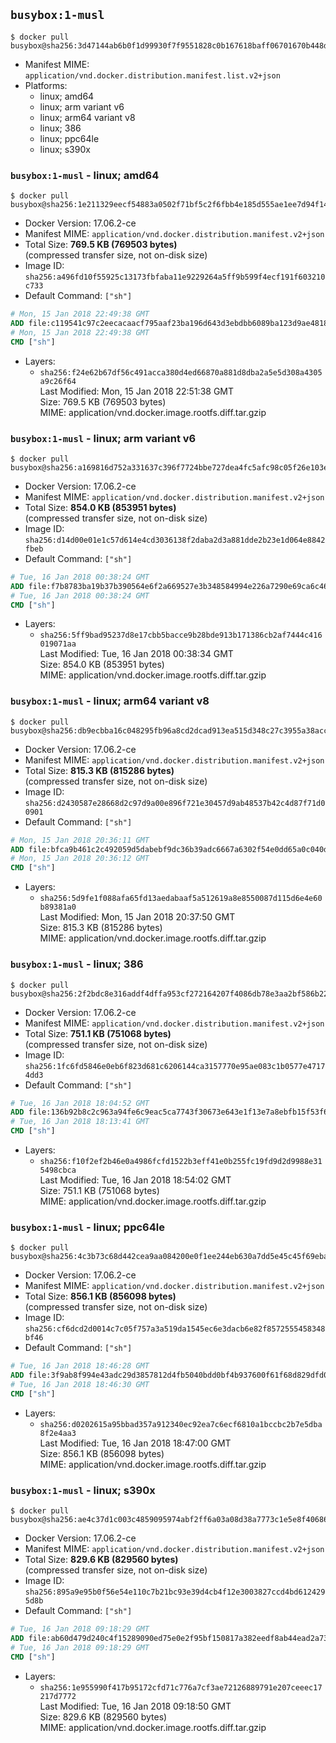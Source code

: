## `busybox:1-musl`

```console
$ docker pull busybox@sha256:3d47144ab6b0f1d99930f7f9551828c0b167618baff06701670b448dd5eef63e
```

-	Manifest MIME: `application/vnd.docker.distribution.manifest.list.v2+json`
-	Platforms:
	-	linux; amd64
	-	linux; arm variant v6
	-	linux; arm64 variant v8
	-	linux; 386
	-	linux; ppc64le
	-	linux; s390x

### `busybox:1-musl` - linux; amd64

```console
$ docker pull busybox@sha256:1e211329eecf54883a0502f71bf5c2f6fbb4e185d555ae1ee7d94f144ceeb2eb
```

-	Docker Version: 17.06.2-ce
-	Manifest MIME: `application/vnd.docker.distribution.manifest.v2+json`
-	Total Size: **769.5 KB (769503 bytes)**  
	(compressed transfer size, not on-disk size)
-	Image ID: `sha256:a496fd10f55925c13173fbfaba11e9229264a5ff9b599f4ecf191f603210c733`
-	Default Command: `["sh"]`

```dockerfile
# Mon, 15 Jan 2018 22:49:38 GMT
ADD file:c119541c97c2eecacaacf795aaf23ba196d643d3ebdbb6089ba123d9ae4818d4 in / 
# Mon, 15 Jan 2018 22:49:38 GMT
CMD ["sh"]
```

-	Layers:
	-	`sha256:f24e62b67df56c491acca380d4ed66870a881d8dba2a5e5d308a4305a9c26f64`  
		Last Modified: Mon, 15 Jan 2018 22:51:38 GMT  
		Size: 769.5 KB (769503 bytes)  
		MIME: application/vnd.docker.image.rootfs.diff.tar.gzip

### `busybox:1-musl` - linux; arm variant v6

```console
$ docker pull busybox@sha256:a169816d752a331637c396f7724bbe727dea4fc5afc98c05f26e103e360420a1
```

-	Docker Version: 17.06.2-ce
-	Manifest MIME: `application/vnd.docker.distribution.manifest.v2+json`
-	Total Size: **854.0 KB (853951 bytes)**  
	(compressed transfer size, not on-disk size)
-	Image ID: `sha256:d14d00e01e1c57d614e4cd3036138f2daba2d3a881dde2b23e1d064e8842fbeb`
-	Default Command: `["sh"]`

```dockerfile
# Tue, 16 Jan 2018 00:38:24 GMT
ADD file:f7b8783ba19b37b390564e6f2a669527e3b348584994e226a7290e69ca6c46fd in / 
# Tue, 16 Jan 2018 00:38:24 GMT
CMD ["sh"]
```

-	Layers:
	-	`sha256:5ff9bad95237d8e17cbb5bacce9b28bde913b171386cb2af7444c416019071aa`  
		Last Modified: Tue, 16 Jan 2018 00:38:34 GMT  
		Size: 854.0 KB (853951 bytes)  
		MIME: application/vnd.docker.image.rootfs.diff.tar.gzip

### `busybox:1-musl` - linux; arm64 variant v8

```console
$ docker pull busybox@sha256:db9ecbba16c048295fb96a8cd2dcad913ea515d348c27c3955a38acc5f98db60
```

-	Docker Version: 17.06.2-ce
-	Manifest MIME: `application/vnd.docker.distribution.manifest.v2+json`
-	Total Size: **815.3 KB (815286 bytes)**  
	(compressed transfer size, not on-disk size)
-	Image ID: `sha256:d2430587e28668d2c97d9a00e896f721e30457d9ab48537b42c4d87f71d00901`
-	Default Command: `["sh"]`

```dockerfile
# Mon, 15 Jan 2018 20:36:11 GMT
ADD file:bfca9b461c2c492059d5dabebf9dc36b39adc6667a6302f54e0dd65a0c040d07 in / 
# Mon, 15 Jan 2018 20:36:12 GMT
CMD ["sh"]
```

-	Layers:
	-	`sha256:5d9fe1f088afa65fd13aedabaaf5a512619a8e8550087d115d6e4e60b89381a0`  
		Last Modified: Mon, 15 Jan 2018 20:37:50 GMT  
		Size: 815.3 KB (815286 bytes)  
		MIME: application/vnd.docker.image.rootfs.diff.tar.gzip

### `busybox:1-musl` - linux; 386

```console
$ docker pull busybox@sha256:2f2bdc8e316addf4dffa953cf272164207f4086db78e3aa2bf586b22b8b5de05
```

-	Docker Version: 17.06.2-ce
-	Manifest MIME: `application/vnd.docker.distribution.manifest.v2+json`
-	Total Size: **751.1 KB (751068 bytes)**  
	(compressed transfer size, not on-disk size)
-	Image ID: `sha256:1fc6fd5846e0eb6f823d681c6206144ca3157770e95ae083c1b0577e47174dd3`
-	Default Command: `["sh"]`

```dockerfile
# Tue, 16 Jan 2018 18:04:52 GMT
ADD file:136b92b8c2c963a94fe6c9eac5ca7743f30673e643e1f13e7a8ebfb15f53f60c in / 
# Tue, 16 Jan 2018 18:13:41 GMT
CMD ["sh"]
```

-	Layers:
	-	`sha256:f10f2ef2b46e0a4986fcfd1522b3eff41e0b255fc19fd9d2d9988e315498cbca`  
		Last Modified: Tue, 16 Jan 2018 18:54:02 GMT  
		Size: 751.1 KB (751068 bytes)  
		MIME: application/vnd.docker.image.rootfs.diff.tar.gzip

### `busybox:1-musl` - linux; ppc64le

```console
$ docker pull busybox@sha256:4c3b73c68d442cea9aa084200e0f1ee244eb630a7dd5e45c45f69eba9a03eb13
```

-	Docker Version: 17.06.2-ce
-	Manifest MIME: `application/vnd.docker.distribution.manifest.v2+json`
-	Total Size: **856.1 KB (856098 bytes)**  
	(compressed transfer size, not on-disk size)
-	Image ID: `sha256:cf6dcd2d0014c7c05f757a3a519da1545ec6e3dacb6e82f8572555458348bf46`
-	Default Command: `["sh"]`

```dockerfile
# Tue, 16 Jan 2018 18:46:28 GMT
ADD file:3f9ab8f994e43adc29d3857812d4fb5040bdd0bf4b937600f61f68d829dfd084 in / 
# Tue, 16 Jan 2018 18:46:30 GMT
CMD ["sh"]
```

-	Layers:
	-	`sha256:d0202615a95bbad357a912340ec92ea7c6ecf6810a1bccbc2b7e5dba8f2e4aa3`  
		Last Modified: Tue, 16 Jan 2018 18:47:00 GMT  
		Size: 856.1 KB (856098 bytes)  
		MIME: application/vnd.docker.image.rootfs.diff.tar.gzip

### `busybox:1-musl` - linux; s390x

```console
$ docker pull busybox@sha256:ae4c37d1c003c4859095974abf2ff6a03a08d38a7773c1e5e8f40686895ea7aa
```

-	Docker Version: 17.06.2-ce
-	Manifest MIME: `application/vnd.docker.distribution.manifest.v2+json`
-	Total Size: **829.6 KB (829560 bytes)**  
	(compressed transfer size, not on-disk size)
-	Image ID: `sha256:895a9e95b0f56e54e110c7b21bc93e39d4cb4f12e3003827ccd4bd6124295d8b`
-	Default Command: `["sh"]`

```dockerfile
# Tue, 16 Jan 2018 09:18:29 GMT
ADD file:ab60d479d240c4f15289090ed75e0e2f95bf150817a382eedf8ab44ead2a73d4 in / 
# Tue, 16 Jan 2018 09:18:29 GMT
CMD ["sh"]
```

-	Layers:
	-	`sha256:1e955990f417b95172cfd71c776a7cf3ae72126889791e207ceeec17217d7772`  
		Last Modified: Tue, 16 Jan 2018 09:18:50 GMT  
		Size: 829.6 KB (829560 bytes)  
		MIME: application/vnd.docker.image.rootfs.diff.tar.gzip
